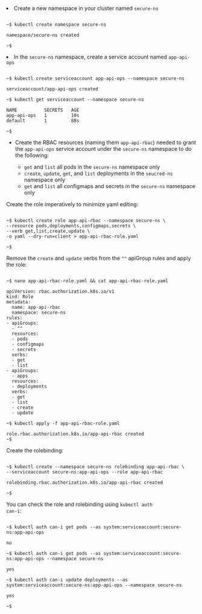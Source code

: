 <!-- CKAD Self-Study Mod 2 -->

<li>Create a new namespace in your cluster named <code>secure-ns</code></li>

<pre class="wp-block-code"><code>
~$ kubectl create namespace secure-ns

namespace/secure-ns created

~$
</code></pre>

<li>In the <code>secure-ns</code> namespace, create a service account named <code>app-api-ops</code></li>

<pre class="wp-block-code"><code>
~$ kubectl create serviceaccount app-api-ops --namespace secure-ns

serviceaccount/app-api-ops created

~$ kubectl get serviceaccount --namespace secure-ns

NAME          SECRETS   AGE
app-api-ops   1         10s
default       1         88s

~$
</code></pre>

<ul>
<li>Create the RBAC resources (naming them <code>app-api-rbac</code>) needed to grant the <code>app-api-ops</code> service account under the <code>secure-ns</code> namespace to do the following:</li>
  <ul>
  <li><code>get</code> and <code>list</code> all pods in the <code>secure-ns</code> namespace only</li>
  <li><code>create</code>, <code>update</code>, <code>get</code>, and <code>list</code> deployments in the <code>seucred-ns</code> namespace only</li>
  <li><code>get</code> and <code>list</code> all configmaps and secrets in the <code>secure-ns</code> namespace only</li>
  </ul>
</ul>

Create the role imperatively to minimize yaml editing:

<pre class="wp-block-code"><code>
~$ kubectl create role app-api-rbac --namespace secure-ns \
--resource pods,deployments,configmaps,secrets \
--verb get,list,create,update \
-o yaml --dry-run=client > app-api-rbac-role.yaml

~$
</code></pre>

Remove the <code>create</code> and <code>update</code> verbs from the <code>""</code> apiGroup rules and apply the role:

<pre class="wp-block-code"><code>
~$ nano app-api-rbac-role.yaml && cat app-api-rbac-role.yaml

apiVersion: rbac.authorization.k8s.io/v1
kind: Role
metadata:
  name: app-api-rbac
  namespace: secure-ns
rules:
- apiGroups:
  - ""
  resources:
  - pods
  - configmaps
  - secrets
  verbs:
  - get
  - list
- apiGroups:
  - apps
  resources:
  - deployments
  verbs:
  - get
  - list
  - create
  - update

~$ kubectl apply -f app-api-rbac-role.yaml

role.rbac.authorization.k8s.io/app-api-rbac created
~$
</code></pre>

Create the rolebinding:

<pre class="wp-block-code"><code>
~$ kubectl create --namespace secure-ns rolebinding app-api-rbac \
--serviceaccount secure-ns:app-api-ops --role app-api-rbac

rolebinding.rbac.authorization.k8s.io/app-api-rbac created

~$
</code></pre>

You can check the role and rolebinding using <code>kubectl auth can-i</code>:

<pre class="wp-block-code"><code>
~$ kubectl auth can-i get pods --as system:serviceaccount:secure-ns:app-api-ops

no

~$ kubectl auth can-i get pods --as system:serviceaccount:secure-ns:app-api-ops --namespace secure-ns

yes

~$ kubectl auth can-i update deployments --as system:serviceaccount:secure-ns:app-api-ops --namespace secure-ns

yes

~$
</code></pre>
